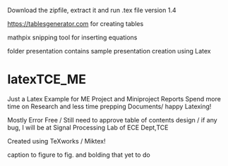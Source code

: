 Download the zipfile, extract it and run .tex file
version 1.4

https://tablesgenerator.com for creating tables

mathpix snipping tool for inserting equations

folder presentation contains sample presentation creation using Latex
# latexTCE_ME
Just a Latex Example for ME Project and Miniproject Reports
Spend more time on Research and less time prepping Documents/ happy Latexing!

Mostly Error Free / Still need to approve table of contents design /
if any bug, I will be at Signal Processing Lab of ECE Dept,TCE

Created using TeXworks / Miktex!

caption to figure to fig. and bolding that yet to do

